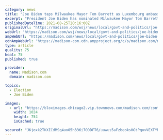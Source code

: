 ```yaml
---
category: news
title: "Joe Biden taps Milwaukee Mayor Tom Barrett as Luxembourg ambassador"
excerpt: "President Joe Biden has nominated Milwaukee Mayor Tom Barrett to serve as the next U.S. ambassador to Luxembourg. The White House announced the appointment Wednesday. Barrett still needs Senate confirmation to serve,"
publishedDateTime: 2021-08-25T20:16:00Z
originalUrl: "https://madison.com/wsj/news/local/govt-and-politics/joe-biden-taps-milwaukee-mayor-tom-barrett-as-luxembourg-ambassador/article_b47200d8-fa17-585a-bf19-bedbbba2cfb0.html"
webUrl: "https://madison.com/wsj/news/local/govt-and-politics/joe-biden-taps-milwaukee-mayor-tom-barrett-as-luxembourg-ambassador/article_b47200d8-fa17-585a-bf19-bedbbba2cfb0.html"
ampWebUrl: "https://madison.com/news/local/govt-and-politics/joe-biden-taps-milwaukee-mayor-tom-barrett-as-luxembourg-ambassador/article_b47200d8-fa17-585a-bf19-bedbbba2cfb0.amp.html"
cdnAmpWebUrl: "https://madison-com.cdn.ampproject.org/c/s/madison.com/news/local/govt-and-politics/joe-biden-taps-milwaukee-mayor-tom-barrett-as-luxembourg-ambassador/article_b47200d8-fa17-585a-bf19-bedbbba2cfb0.amp.html"
type: article
quality: 75
heat: 75
published: true

provider:
  name: Madison.com
  domain: madison.com

topics:
  - Election
  - Joe Biden

images:
  - url: "https://bloximages.chicago2.vip.townnews.com/madison.com/content/tncms/assets/v3/editorial/a/8e/a8e22aa7-34d2-5cbe-932a-23a5b81e1e76/610857733438e.preview.jpg?resize=1024%2C754"
    width: 1024
    height: 754
    isCached: true

secured: "JKjoxk2TKXICdMSq4uoO5h336i7OODFT6/uuwus5aFzbeoksHGtPquvVEXTYhZC1XStkPuRu32eirYrazik87oek5Q/06DjJB0VOXEsVRccAppMJl7rlkty7ojk70mVx2MrddlwK/qDwZX6uiW2YqhLu7zHkfwpw5yUwS4qz2GPkyhLywjJbu3+UFvm/b/vmATqw/Nw5nahhU/zjAJnPp21XI+ACWdqVgDckAz8iharohlypG1OhXeOksBT6d1t7LPaMLdfH5WdhdJhu+QqwXQzt+4wMHi9FlfYS8jN3CWTXAje9vXFVf95bmY+S/fk73wGIA0VJgmZQCnPU+1km9EfQBPUre7ZYg3EKttZ/ZUM=;8irbOhxGQCSfOryPTLTXdw=="
---
```


